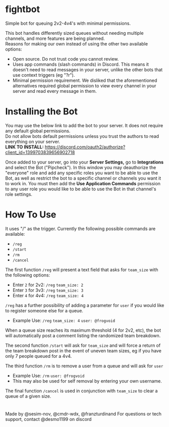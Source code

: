 # fightbot
Simple bot for queuing 2v2-4v4's with minimal permissions.  

This bot handles differently sized queues without needing multiple channels, and more features are being planned.  
Reasons for making our own instead of using the other two available options:
 - Open source. Do not trust code you cannot review.
 - Uses app commands (slash commands) in Discord. This means it doesn't need to read messages in your server, unlike the other bots that use context triggers (eg "?r").
 - Minimal permission requirement. We disliked that the aforementioned alternatives required global permission to view every channel in your server and read every message in them.

# Installing the Bot  
You may use the below link to add the bot to your server. It does not require any default global permissions.  
Do not allow bots default permissions unless you trust the authors to read everything on your server.  
**LINK TO INSTALL:** https://discord.com/oauth2/authorize?client_id=1399703839656902718  

Once added to your server, go into your **Server Settings,** go to **Integrations** and select the Bot ("Pipcheck"). In this window you may deauthorize the "everyone" role and add any specific roles you want to be able to use the Bot, as well as restrict the bot to a specific channel or channels you want it to work in.
You must then add the **Use Application Commands** permission to any user role you would like to be able to use the Bot in that channel's role settings.


# How To Use

It uses "/" as the trigger. Currently the following possible commands are available:
 - `/reg`
 - `/start`
 - `/rm`
 - `/cancel`

The first function `/reg` will present a text field that asks for `team_size` with the following options:  
 - Enter `2` for 2v2: `/reg` `team_size: 2`  
 - Enter `3` for 3v3: `/reg` `team_size: 3`  
 - Enter `4` for 4v4: `/reg` `team_size: 4`
   
`/reg` has a further possibility of adding a parameter for `user` if you would like to register someone else for a queue.
 - Example Use: `/reg` `team_size: 4` `user: @frogvoid`

When a queue size reaches its maximum threshold (4 for 2v2, etc), the bot will automatically post a comment listing the randomized team breakdown.  

The second function `/start` will ask for `team_size` and will force a return of the team breakdown post in the event of uneven team sizes, eg if you have only 7 people queued for a 4v4.

The third function `/rm` is to remove a user from a queue and will ask for `user`  
 - Example Use: `/rm` `user: @frogvoid`
 - This may also be used for self removal by entering your own username.

The final function `/cancel` is used in conjunction with `team_size` to clear a queue of a given size.

#  
Made by @sesim-nov, @cmdr-wdx, @franzturdinand
For questions or tech support, contact @desmo1199 on discord
